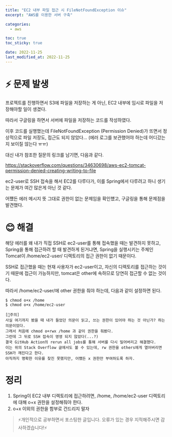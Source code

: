 ```yaml
---
title: "EC2 내부 파일 접근 시 FileNotFoundException 이슈"
excerpt: "AWS를 이용한 서버 구축"

categories:
  - aws

toc: true
toc_sticky: true

date: 2022-11-25
last_modified_at: 2022-11-25
---
```


# ⚡ 문제 발생

프로젝트를 진행하면서 S3에 파일을 저장하는 게 아닌, EC2 내부에 임시로 파일을 저장해야할 일이 생겼다.

따라서 구글링을 하면서 서버에 파일을 저장하는 코드를 작성하였다.

이후 코드를 실행했는데 FileNotFoundException (Permission Denied)가 뜨면서 정상적으로 파일 저장도, 접근도 되지 않았다... (에러 로그를 보관했어야 하는데 어디갔는지 보이질 않는다 ㅠㅠ)

대신 내가 참조한 질문의 링크를 남기면, 다음과 같다.

https://stackoverflow.com/questions/34630698/aws-ec2-tomcat-permission-denied-creating-writing-to-file

ec2-user로 SSH 접속을 해서 EC2를 다루다가, 이를 Spring에서 다루려고 하니 생기는 문제가 여간 많은게 아닌 것 같다.

어쩄든 에러 메시지 뜻 그대로 권한이 없는 문제임을 확인헀고, 구글링을 통해 문제점을 발견했다.


# 😊 해결

해당 에러를 왜 내가 직접 SSH로 ec2-user를 통해 접속했을 때는 발견하지 못하고, Spring을 통해 접근하려 할 때 발견하게 된거냐면, Spring을 실행시키는 주체인 Tomcat이 /home/ec2-user/ 디렉토리의 접근 권한이 없기 때문이다.

SSH로 접근했을 때는 현재 사용자가 ec2-user이고, 자신의 디렉토리를 접근하는 것이기 때문에 접근이 가능하지만, tomcat은 other에 속하므로 당연히 접근할 수 없는 것이다.

따라서 /home/ec2-user/에 other 권한을 줘야 하는데, 다음과 같이 설정하면 된다.

```
$ chmod o+x /home
$ chmod o+x /home/ec2-user
```

```
[📌주의]
사실 여기까지 봤을 때 내가 들었던 의문이 읽고, 쓰는 권한이 있어야 하는 것 아닌가? 하는 의문이었다.
그래서 처음에 chmod o+rwx /home 과 같이 권한을 줘봤다.
그런데 그 뒤로 SSH 접속이 영영 되지 않았다(...?)
결국 GitHub Action의 rerun all jobs를 통해 서버를 다시 밀어버리고 해결했다.
이는 위의 Stack Overflow 글에서도 볼 수 있는데, rw 권한을 others에게 열어버리면 SSH가 깨진다고 한다.
아직까지 명확한 이유를 찾진 못했지만, 어쨌든 x 권한만 부여하도록 하자.
```



# 정리
1. Spring이 EC2 내부 디렉토리에 접근하려면, /home, /home/ec2-user 디렉토리에 대해 o+x 권한을 설정해줘야 한다.
2. o+x 이외의 권한을 함부로 건드리지 말자


> ⚡개인적으로 공부하면서 포스팅한 글입니다. 오류가 있는 경우 지적해주시면 감사하겠습니다!⚡
